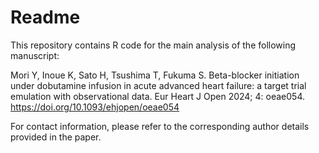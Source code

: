 # Readme

This repository contains R code for the main analysis of the following manuscript:

Mori Y, Inoue K, Sato H, Tsushima T, Fukuma S. Beta-blocker initiation under dobutamine infusion in acute advanced heart failure: a target trial emulation with observational data. Eur Heart J Open 2024; 4: oeae054.
https://doi.org/10.1093/ehjopen/oeae054

For contact information, please refer to the corresponding author details provided in the paper.
